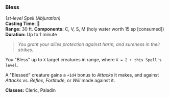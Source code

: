 ### Bless
*1st-level Spell (Abjuration)*  
**Casting Time:** 🔷  
**Range:** 30 ft.
**Components:** C, V, S, M (holy water worth 15 sp [consumed])
**Duration:** Up to 1 minute

> *You grant your allies protection against harm, and sureness in their strikes.*

You "Bless" up to `X` target creatures in range, where `X = 2 + this Spell's level`.

A "Blessed" creature gains a `+1d4` bonus to *Attacks* it makes, and against *Attacks* vs. *Reflex*, *Fortitude*, or *Will* made against it.

**Classes:** Cleric, Paladin
